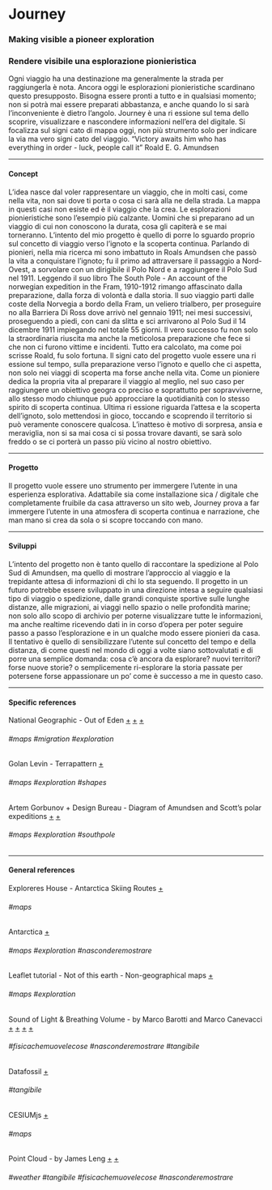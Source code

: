 # Journey
### Making visible a pioneer exploration
### Rendere visibile una esplorazione pionieristica

Ogni viaggio ha una destinazione
ma generalmente la strada
per raggiungerla è nota.
Ancora oggi le esplorazioni pionieristiche scardinano questo presupposto.
Bisogna essere pronti a tutto e in qualsiasi momento; non si potrà mai essere preparati abbastanza, e anche quando lo si sarà l’inconveniente è dietro l’angolo. Journey è una ri essione sul tema dello scoprire, visualizzare e nascondere informazioni nell’era del digitale.
Si focalizza sul signi cato di mappa oggi, non più strumento solo per indicare la via ma vero signi cato del viaggio.
“Victory awaits him who has everything in order - luck, people call it”
Roald E. G. Amundsen

***

#### Concept

L’idea nasce dal voler rappresentare un viaggio, che in molti casi, come nella vita, non sai dove ti porta o cosa ci sarà alla  ne della strada.
La mappa in questi casi non esiste ed è il viaggio che la crea. Le esplorazioni pionieristiche sono l’esempio più calzante. Uomini che si preparano ad un viaggio
di cui non conoscono la durata, cosa gli capiterà e se mai torneranno.
L’intento del mio progetto è quello di porre lo sguardo proprio sul concetto di viaggio verso l’ignoto e la scoperta continua.
Parlando di pionieri, nella mia ricerca mi sono imbattuto in Roals Amundsen che passò la vita a conquistare l’ignoto; fu il primo ad attraversare il passaggio a Nord-Ovest, a sorvolare con un dirigibile il Polo Nord e a raggiungere il Polo Sud nel 1911. Leggendo il suo libro The South Pole - An account of the norwegian expedition in the Fram, 1910-1912 rimango affascinato dalla preparazione, dalla forza di volontà e dalla storia.
Il suo viaggio partì dalle coste della Norvegia a bordo della Fram, un veliero trialbero, per proseguire  no alla Barriera Di Ross dove arrivò nel gennaio 1911; nei mesi successivi, proseguendo a piedi, con cani da slitta e sci arrivarono al Polo Sud il 14 dicembre 1911 impiegando nel totale 55 giorni.
Il vero successo fu non solo la straordinaria riuscita ma anche la meticolosa preparazione che fece si che non ci furono vittime e incidenti. Tutto era calcolato, ma come poi scrisse Roald, fu solo fortuna.
Il signi cato del progetto vuole essere una ri essione sul tempo, sulla preparazione verso l’ignoto e quello che ci aspetta, non solo nei viaggi di scoperta ma forse anche nella vita. Come un pioniere dedica la propria vita al preparare il viaggio al meglio, nel suo caso per raggiungere un obiettivo geogra co preciso e soprattutto per sopravviverne, allo stesso modo chiunque può approcciare la quotidianità con lo stesso spirito di scoperta continua. Ultima ri essione riguarda l’attesa e la scoperta dell’ignoto, solo mettendosi in gioco, toccando e scoprendo il territorio si può
veramente conoscere qualcosa.
L’inatteso è motivo di sorpresa, ansia e meraviglia, non si sa mai cosa ci si possa trovare davanti, se sarà solo freddo o se ci porterà un passo più vicino al nostro obiettivo.

***

#### Progetto

Il progetto vuole essere uno strumento per immergere l’utente in una esperienza esplorativa. Adattabile sia come installazione  sica / digitale che completamente fruibile da casa attraverso un sito web, Journey
prova a far immergere l’utente in una atmosfera di scoperta continua e narrazione, che man mano si crea da sola o si scopre toccando con mano.

***

#### Sviluppi

L’intento del progetto non è tanto quello di raccontare la spedizione al Polo Sud di Amundsen, ma quello
di mostrare l’approccio al viaggio e la trepidante attesa di informazioni di chi lo sta seguendo.
Il progetto in un futuro potrebbe essere sviluppato in una direzione intesa a seguire qualsiasi tipo di viaggio o spedizione, dalle grandi conquiste sportive sulle lunghe distanze, alle migrazioni, ai viaggi nello spazio o nelle profondità marine; non solo allo scopo di archivio per poterne visualizzare tutte le informazioni, ma anche realtime ricevendo dati in in corso d’opera per poter seguire passo a passo l’esplorazione e
in un qualche modo essere pionieri da casa.
Il tentativo è quello di sensibilizzare l’utente
sul concetto del tempo e della distanza, di
come questi nel mondo di oggi a volte siano sottovalutati e di porre una semplice domanda: cosa c’è ancora da esplorare? nuovi territori? forse nuove storie? o semplicemente ri-esplorare la storia passate per potersene forse appassionare un po’ come è successo a me in questo caso.

***

#### Specific references

National Geographic - Out of Eden
[+](https://www.nationalgeographic.org/projects/out-of-eden-walk/#section-5)
[+](http://worldmap.harvard.edu/maps/completed_route)
[+](https://gis.harvard.edu/services/project-consultation/project-resume/mapping-out-eden-walk-project)
###### #maps #migration #exploration

Golan Levin - Terrapattern
[+](http://www.terrapattern.com/)
###### #maps #exploration #shapes

Artem Gorbunov + Design Bureau - Diagram of Amundsen and Scott’s polar expeditions
[+](https://bureau.ru/en/projects/amundsen-and-scott/)
[+](https://bureau.ru/en/projects/amundsen-and-scott/recycled/)
###### #maps #exploration #southpole

***

#### General references

Exploreres House - Antarctica Skiing Routes
[+](https://www.explorershouse.com/polar/antarctica/routes#0/-90/0)
###### #maps

Antarctica
[+](https://7sdream.github.io/antarctica/)
###### #maps #exploration #nasconderemostrare

Leaflet tutorial - Not of this earth - Non-geographical maps
[+](https://leafletjs.com/examples/crs-simple/crs-simple.html)
###### #maps #exploration

Sound of Light & Breathing Volume - by Marco Barotti and Marco Canevacci
[+](http://www.everydaylistening.com/articles/2015/1/28/sound-of-light.html)
[+](http://www.everydaylistening.com/articles/2015/10/28/breathing-volume.html)
[+](https://vimeo.com/142776337)
[+](https://vimeo.com/110137909)
###### #fisicachemuovelecose #nasconderemostrare #tangibile

Datafossil
[+](https://datafossil.xyz/)
###### #tangibile

CESIUMjs
[+](https://cesiumjs.org/)
###### #maps

Point Cloud - by James Leng
[+](https://www.archisearch.gr/architecture/point-cloud-by-james-leng/)
[+](https://vimeo.com/42896836)
###### #weather #tangibile #fisicachemuovelecose #nasconderemostrare
